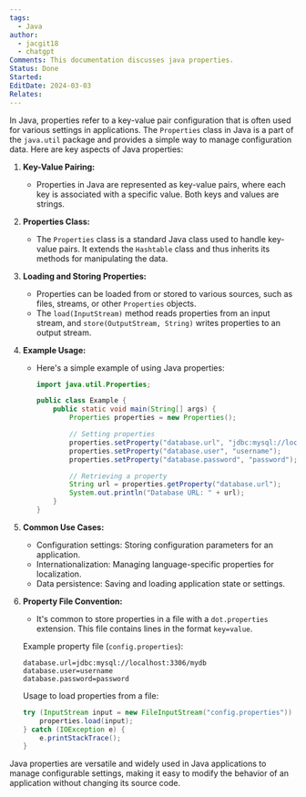 ```yaml
---
tags:
  - Java
author:
  - jacgit18
  - chatgpt
Comments: This documentation discusses java properties.
Status: Done
Started: 
EditDate: 2024-03-03
Relates:
---
```

In Java, properties refer to a key-value pair configuration that is often used for various settings in applications. The `Properties` class in Java is a part of the `java.util` package and provides a simple way to manage configuration data. Here are key aspects of Java properties:

1. **Key-Value Pairing:**
   - Properties in Java are represented as key-value pairs, where each key is associated with a specific value. Both keys and values are strings.

2. **Properties Class:**
   - The `Properties` class is a standard Java class used to handle key-value pairs. It extends the `Hashtable` class and thus inherits its methods for manipulating the data.

3. **Loading and Storing Properties:**
   - Properties can be loaded from or stored to various sources, such as files, streams, or other `Properties` objects.
   - The `load(InputStream)` method reads properties from an input stream, and `store(OutputStream, String)` writes properties to an output stream.

4. **Example Usage:**
   - Here's a simple example of using Java properties:
     ```java
     import java.util.Properties;

     public class Example {
         public static void main(String[] args) {
             Properties properties = new Properties();

             // Setting properties
             properties.setProperty("database.url", "jdbc:mysql://localhost:3306/mydb");
             properties.setProperty("database.user", "username");
             properties.setProperty("database.password", "password");

             // Retrieving a property
             String url = properties.getProperty("database.url");
             System.out.println("Database URL: " + url);
         }
     }
     ```

5. **Common Use Cases:**
   - Configuration settings: Storing configuration parameters for an application.
   - Internationalization: Managing language-specific properties for localization.
   - Data persistence: Saving and loading application state or settings.

6. **Property File Convention:**
   - It's common to store properties in a file with a `dot.properties` extension. This file contains lines in the format `key=value`.

   Example property file (`config.properties`):
   ```properties
   database.url=jdbc:mysql://localhost:3306/mydb
   database.user=username
   database.password=password
   ```

   Usage to load properties from a file:
   ```java
   try (InputStream input = new FileInputStream("config.properties")) {
       properties.load(input);
   } catch (IOException e) {
       e.printStackTrace();
   }
   ```

Java properties are versatile and widely used in Java applications to manage configurable settings, making it easy to modify the behavior of an application without changing its source code.